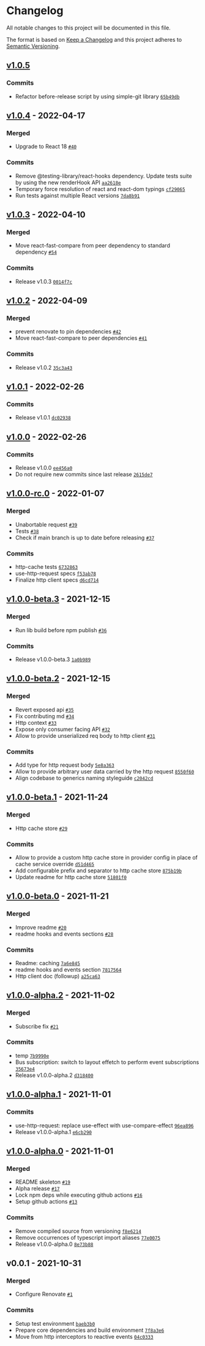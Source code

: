 # Changelog

All notable changes to this project will be documented in this file.

The format is based on [Keep a Changelog](https://keepachangelog.com/en/1.0.0/)
and this project adheres to [Semantic Versioning](https://semver.org/spec/v2.0.0.html).

## [v1.0.5](https://github.com/nebarf/react-http-fetch/compare/v1.0.4...v1.0.5)

### Commits

- Refactor before-release script by using simple-git library [`65b49db`](https://github.com/nebarf/react-http-fetch/commit/65b49db4b79918b4a45a2388066a903a15b6fb6b)

## [v1.0.4](https://github.com/nebarf/react-http-fetch/compare/v1.0.3...v1.0.4) - 2022-04-17

### Merged

- Upgrade to React 18 [`#40`](https://github.com/nebarf/react-http-fetch/pull/40)

### Commits

- Remove @testing-library/react-hooks dependency. Update tests suite by using the new renderHook API [`aa2618e`](https://github.com/nebarf/react-http-fetch/commit/aa2618e702380f961525d5d54855880949ba9cdb)
- Temporary force resolution of react and react-dom typings [`cf29065`](https://github.com/nebarf/react-http-fetch/commit/cf2906546d487babf216b3ed2f2acfe233c6323d)
- Run tests against multiple React versions [`7da8b91`](https://github.com/nebarf/react-http-fetch/commit/7da8b910f0d4861efebb6227361d39c0b74e233a)

## [v1.0.3](https://github.com/nebarf/react-http-fetch/compare/v1.0.2...v1.0.3) - 2022-04-10

### Merged

- Move react-fast-compare from peer dependency to standard dependency [`#54`](https://github.com/nebarf/react-http-fetch/pull/54)

### Commits

- Release v1.0.3 [`0014f7c`](https://github.com/nebarf/react-http-fetch/commit/0014f7c0f15561d0892a1ad216f9c88be7289f6d)

## [v1.0.2](https://github.com/nebarf/react-http-fetch/compare/v1.0.1...v1.0.2) - 2022-04-09

### Merged

- prevent renovate to pin dependencies [`#42`](https://github.com/nebarf/react-http-fetch/pull/42)
- Move react-fast-compare to peer dependencies [`#41`](https://github.com/nebarf/react-http-fetch/pull/41)

### Commits

- Release v1.0.2 [`35c3a43`](https://github.com/nebarf/react-http-fetch/commit/35c3a43fd1436599a7d4314ee2a5b58f448db1b4)

## [v1.0.1](https://github.com/nebarf/react-http-fetch/compare/v1.0.0...v1.0.1) - 2022-02-26

### Commits

- Release v1.0.1 [`dc02938`](https://github.com/nebarf/react-http-fetch/commit/dc02938c7c27cc91d540ab4c9028d3842fed811e)

## [v1.0.0](https://github.com/nebarf/react-http-fetch/compare/v1.0.0-rc.0...v1.0.0) - 2022-02-26

### Commits

- Release v1.0.0 [`ee456a0`](https://github.com/nebarf/react-http-fetch/commit/ee456a0ed3ce7dc7f1bb9eb7bf519a2fba2cdd33)
- Do not require new commits since last release [`2615de7`](https://github.com/nebarf/react-http-fetch/commit/2615de7cace6e3f5b462639bbcc25711a793c0a4)

## [v1.0.0-rc.0](https://github.com/nebarf/react-http-fetch/compare/v1.0.0-beta.3...v1.0.0-rc.0) - 2022-01-07

### Merged

- Unabortable request [`#39`](https://github.com/nebarf/react-http-fetch/pull/39)
- Tests [`#38`](https://github.com/nebarf/react-http-fetch/pull/38)
- Check if main branch is up to date before releasing [`#37`](https://github.com/nebarf/react-http-fetch/pull/37)

### Commits

- http-cache tests [`6732863`](https://github.com/nebarf/react-http-fetch/commit/6732863feedb178d76eae8a878e0005407386964)
- use-http-request specs [`f53ab78`](https://github.com/nebarf/react-http-fetch/commit/f53ab7850196a4ff629a4f79bc99df649702b816)
- Finalize http client specs [`d6cd714`](https://github.com/nebarf/react-http-fetch/commit/d6cd714e349980b95f517fe5aa6dd669ae5898b1)

## [v1.0.0-beta.3](https://github.com/nebarf/react-http-fetch/compare/v1.0.0-beta.2...v1.0.0-beta.3) - 2021-12-15

### Merged

- Run lib build before npm publish [`#36`](https://github.com/nebarf/react-http-fetch/pull/36)

### Commits

- Release v1.0.0-beta.3 [`1a0b989`](https://github.com/nebarf/react-http-fetch/commit/1a0b989d7d3e74e9468a5485f9887922791d8d52)

## [v1.0.0-beta.2](https://github.com/nebarf/react-http-fetch/compare/v1.0.0-beta.1...v1.0.0-beta.2) - 2021-12-15

### Merged

- Revert exposed api [`#35`](https://github.com/nebarf/react-http-fetch/pull/35)
- Fix contributing md [`#34`](https://github.com/nebarf/react-http-fetch/pull/34)
- Http context [`#33`](https://github.com/nebarf/react-http-fetch/pull/33)
- Expose only consumer facing API [`#32`](https://github.com/nebarf/react-http-fetch/pull/32)
- Allow to provide unserialized req body to http client [`#31`](https://github.com/nebarf/react-http-fetch/pull/31)

### Commits

- Add type for http request body [`5e8a363`](https://github.com/nebarf/react-http-fetch/commit/5e8a36370a84a9758dba311daa6f05cbfc21e8d3)
- Allow to provide arbitrary user data carried by the http request [`8550f60`](https://github.com/nebarf/react-http-fetch/commit/8550f6059ef79ef4cb565b3d43b42e04f1e03585)
- Align codebase to generics naming styleguide [`c2042cd`](https://github.com/nebarf/react-http-fetch/commit/c2042cdd604f8393992a68cedd3d8b4e2620182f)

## [v1.0.0-beta.1](https://github.com/nebarf/react-http-fetch/compare/v1.0.0-beta.0...v1.0.0-beta.1) - 2021-11-24

### Merged

- Http cache store [`#29`](https://github.com/nebarf/react-http-fetch/pull/29)

### Commits

- Allow to provide a custom http cache store in provider config in place of cache service override [`d51d465`](https://github.com/nebarf/react-http-fetch/commit/d51d465c50a721abad542d8d0796a624de6bbac5)
- Add configurable prefix and separator to http cache store [`875b19b`](https://github.com/nebarf/react-http-fetch/commit/875b19b8a39f334333c0f31e0df9b7060fb24049)
- Update readme for http cache store [`51801f0`](https://github.com/nebarf/react-http-fetch/commit/51801f0441bbf79a49a1eb9aa818dac805d198bd)

## [v1.0.0-beta.0](https://github.com/nebarf/react-http-fetch/compare/v1.0.0-alpha.2...v1.0.0-beta.0) - 2021-11-21

### Merged

- Improve readme [`#20`](https://github.com/nebarf/react-http-fetch/pull/20)
- readme hooks and events sections [`#28`](https://github.com/nebarf/react-http-fetch/pull/28)

### Commits

- Readme: caching [`7a6e845`](https://github.com/nebarf/react-http-fetch/commit/7a6e8453d849a7480c34d9546b8a8540823ebb47)
- readme hooks and events section [`7817564`](https://github.com/nebarf/react-http-fetch/commit/78175640fe0805fb2c7358c0eda7d87edcccd2c0)
- Http client doc (followup) [`a25ca63`](https://github.com/nebarf/react-http-fetch/commit/a25ca6338cddae7eb36075dddab02f40c1a7ed13)

## [v1.0.0-alpha.2](https://github.com/nebarf/react-http-fetch/compare/v1.0.0-alpha.1...v1.0.0-alpha.2) - 2021-11-02

### Merged

- Subscribe fix [`#21`](https://github.com/nebarf/react-http-fetch/pull/21)

### Commits

- temp [`7b9990e`](https://github.com/nebarf/react-http-fetch/commit/7b9990e7bcf73f4475ebf47fd6501586973b58a5)
- Bus subscription: switch to layout effetch to perform event subscriptions [`35673e4`](https://github.com/nebarf/react-http-fetch/commit/35673e4e02e67ebf9f14dee05c44acd285abf249)
- Release v1.0.0-alpha.2 [`d318400`](https://github.com/nebarf/react-http-fetch/commit/d3184003e54344fac54239a77bc955d0d82cfc08)

## [v1.0.0-alpha.1](https://github.com/nebarf/react-http-fetch/compare/v1.0.0-alpha.0...v1.0.0-alpha.1) - 2021-11-01

### Commits

- use-http-request: replace use-effect with use-compare-effect [`96ea896`](https://github.com/nebarf/react-http-fetch/commit/96ea896cf2b346ba85428882705e9e79f71ae3a9)
- Release v1.0.0-alpha.1 [`e6cb290`](https://github.com/nebarf/react-http-fetch/commit/e6cb2902c64a0011f673238c355498fae86511e0)

## [v1.0.0-alpha.0](https://github.com/nebarf/react-http-fetch/compare/v0.0.1...v1.0.0-alpha.0) - 2021-11-01

### Merged

- README skeleton [`#19`](https://github.com/nebarf/react-http-fetch/pull/19)
- Alpha release [`#17`](https://github.com/nebarf/react-http-fetch/pull/17)
- Lock npm deps while executing github actions [`#16`](https://github.com/nebarf/react-http-fetch/pull/16)
- Setup github actions [`#13`](https://github.com/nebarf/react-http-fetch/pull/13)

### Commits

- Remove compiled source from versioning [`f8e6214`](https://github.com/nebarf/react-http-fetch/commit/f8e6214bdb170db59d1af7b59fff6dd6227e501c)
- Remove occurrences of typescript import aliases [`77e0075`](https://github.com/nebarf/react-http-fetch/commit/77e00755b05afb7afe875c09c568523d6ce93896)
- Release v1.0.0-alpha.0 [`8e73b88`](https://github.com/nebarf/react-http-fetch/commit/8e73b88b6fefa8168744ceb523708b68c9ab1104)

## v0.0.1 - 2021-10-31

### Merged

- Configure Renovate [`#1`](https://github.com/nebarf/react-http-fetch/pull/1)

### Commits

- Setup test environment [`baeb3b0`](https://github.com/nebarf/react-http-fetch/commit/baeb3b0623c6620f7ae1aec01bcb9e72e26ad83b)
- Prepare core dependencies and build environment [`7f8a3e6`](https://github.com/nebarf/react-http-fetch/commit/7f8a3e6a996c418b256b46f7d212bd835394239b)
- Move from http interceptors to reactive events [`04c0333`](https://github.com/nebarf/react-http-fetch/commit/04c0333f05547263b2dd2fcac96dc251396e246a)
